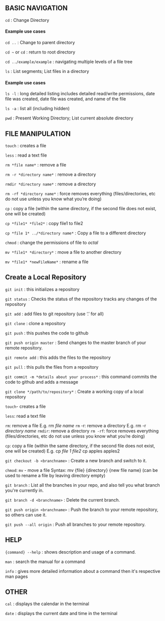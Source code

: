 ## BASIC NAVIGATION


`cd` : Change Directory
#### Example use cases
`cd ..` : Change to parent directory

`cd ~`  or  `cd` : return to root directory

`cd ../example/example` : navigating multiple levels of a file tree


`ls` : List segments; List files in a directory

#### Example use cases

`ls -l` : long detailed listing includes detailed read/write permissions, date file was created, date file was created, and name of the file 

`ls -a` : list all (including hidden)

`pwd` : Present Working Directory; List current absolute directory
    

## FILE MANIPULATION

`touch` : creates a file  

`less` : read a text file

`rm *file name*` : remove a file

`rm -r *directory name*` : remove a directory

`rmdir *directory name*` : remove a directory

`rm -rf *directory name*` : force removes everything (files/directories, etc do not use unless you know what you’re doing)

`cp` : copy a file (within the same directory, if the second file does not exist, one will be created)

`cp *file1* *file2*` : copy file1 to file2

`cp *file 1* ../*directory name*` : Copy a file to a different directory 

`chmod` : change the permissions of file to _octal_

`mv *file1* *directory*` : move a file to another directory

`mv *file1* *newFileName*` : rename a file

## Create a Local Repository 

`git init` :  this initializes a repository 

`git status` : Checks the status of the repository tracks any changes of the repository 

`git add` : add files to git repository (use ‘.’ for all) 

`git clone` : clone a repository 

`git push` : this pushes the code to github 

`git push origin master` : Send changes to the master branch of your remote repository. 

`git remote add` : this adds the files to the repository 

`git pull` : this pulls the files from a repository 

`git commit -m *details about your process*` : this command commits the code to github and adds a message 

`git clone */path/to/repository*` : Create a working copy of a local repository 

`touch`- creates a file  

`less`: read a text file

`rm`: remove a file 
    E.g. rm *file name*
`rm` -r: remove a directory
    E.g. rm -r *directory name*
`rmdir`: remove a directory
`rm -rf`: force removes everything (files/directories, etc do not use unless you know what you’re doing)

`cp`: copy a file (within the same directory, if the second file does not exist, one will be created)
    E.g. cp *file 1* *file2* 
            cp apples apples2

`git checkout -b <branchname>` : Create a new branch and switch to it.

`chmod`: 
`mv` - move a file
    Syntax: mv {file} {directory} {new file name}
    (can be used to rename a file by leaving directory empty)

`git branch` : List all the branches in your repo, and also tell you what branch you're currently in.

`git branch -d <branchname>` : Delete the current  branch.

`git push origin <branchname>` : Push the branch to your remote repository, so others can use it.

`git push --all origin` : Push all branches to your remote repository.



## HELP

`{command} --help` : shows description and usage of a command.

`man` : search the manual for a command

`info` : gives more detailed information about a command then it's respective man pages



## OTHER

`cal` : displays the calendar in the terminal

`date` : displays the current date and time in the terminal